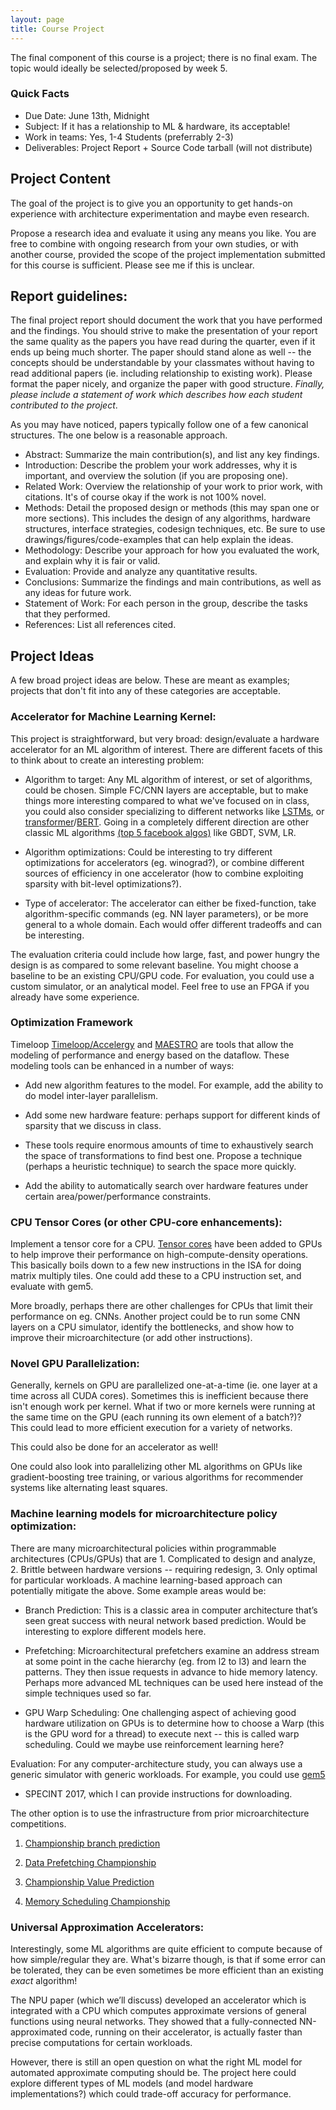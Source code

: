 ```yaml
---
layout: page
title: Course Project
---
```


The final component of this course is a project; there is no final exam.  The
topic would ideally be selected/proposed by week 5.
 
### Quick Facts

* Due Date: June 13th, Midnight
* Subject:  If it has a relationship to ML & hardware, its acceptable!
* Work in teams: Yes, 1-4 Students (preferrably 2-3)
* Deliverables: Project Report + Source Code tarball (will not distribute)

## Project Content

The goal of the project is to give you an opportunity to get hands-on
experience with architecture experimentation and maybe even research. 

 Propose a research idea and evaluate it using any means you
   like.  You are free to combine with ongoing research from your own studies,
or with another course, provided the scope of the project implementation 
submitted for this course is sufficient.  Please see me if this is unclear.

## Report guidelines:

The final project report should document the work that you have performed and
the findings.  You should strive to make the presentation of your report the
same quality as the papers you have read during the quarter, even if it ends up
being much shorter. The paper should stand alone as well -- the concepts should
be understandable by your classmates without having to read additional papers
(ie. including relationship to existing work). Please format the paper nicely,
and organize the paper with good structure.  *Finally, please include a
statement of work which describes how each student contributed to the project*.

As you may have noticed, papers typically follow one of a few canonical
structures. The one below is a reasonable approach.

* Abstract: Summarize the main contribution(s), and list any key findings.
* Introduction: Describe the problem your work addresses, why it is important, and overview the
solution (if you are proposing one).
* Related Work: Overview the relationship of your work to prior work, with citations. It's of course
okay if the work is not 100% novel.
* Methods: Detail the proposed design or methods (this may span one or more sections). This includes
the design of any algorithms, hardware structures, interface strategies, codesign techniques, etc. Be
sure to use drawings/figures/code-examples that can help explain the ideas.
* Methodology: Describe your approach for how you evaluated the work, and explain why it is fair or
valid.
* Evaluation: Provide and analyze any quantitative results.
* Conclusions: Summarize the findings and main contributions, as well as any ideas for future work.
* Statement of Work: For each person in the group, describe the tasks that they performed.
* References: List all references cited.

## Project Ideas

A few broad project ideas are below.  These are meant as examples; projects that
don't fit into any of these categories are acceptable.

### Accelerator for Machine Learning Kernel: 

This project is straightforward, but very broad: design/evaluate a hardware accelerator for an ML
algorithm of interest.  There are different facets of this to think about to
create an interesting problem:

* Algorithm to target:  Any ML algorithm of interest, or set of algorithms,
  could be chosen.  Simple FC/CNN layers are acceptable, but to make things
more interesting compared to what we've focused on in class, you could also
consider specializing to different networks like
[LSTMs](https://colah.github.io/posts/2015-08-Understanding-LSTMs/), or
[transformer](https://ai.googleblog.com/2017/08/transformer-novel-neural-network.html)/[BERT](https://towardsdatascience.com/bert-explained-state-of-the-art-language-model-for-nlp-f8b21a9b6270).
Going in a completely different direction are other classic ML algorithms
[(top 5 facebook algos)](https://ieeexplore.ieee.org/abstract/document/8327042) 
like GBDT, SVM, LR.

* Algorithm optimizations: Could be interesting to try different optimizations
for accelerators (eg. winograd?), or combine different sources of efficiency in
one accelerator (how to combine exploiting sparsity with bit-level optimizations?).

* Type of accelerator: The accelerator can either be fixed-function, take
algorithm-specific commands (eg. NN layer parameters), or be more general
to a whole domain.  Each would offer different tradeoffs and can be interesting.

The evaluation criteria could include how large, fast, and power hungry the design
is as compared to some relevant baseline.  You might choose a baseline to be an
existing CPU/GPU code.
For evaluation, you could use a custom simulator, or an analytical model.  Feel
free to use an FPGA if you already have some experience.

### Optimization Framework ###

Timeloop [Timeloop/Accelergy](http://accelergy.mit.edu/tutorial.html) and
[MAESTRO](http://maestro.ece.gatech.edu/) are tools that allow the modeling of performance
and energy based on the dataflow.  These modeling tools can be enhanced in a number of 
ways:

* Add new algorithm features to the model.  For example, add the ability to
do model inter-layer parallelism. 

* Add some new hardware feature: perhaps support for different kinds of sparsity that
we discuss in class.

* These tools require enormous amounts of time to exhaustively search the space of 
transformations to find best one. Propose a technique (perhaps a heuristic technique) to 
search the space more quickly.

* Add the ability to automatically search over hardware features under certain area/power/performance
 constraints.
 
### CPU Tensor Cores (or other CPU-core enhancements):  

Implement a tensor core
for a CPU.  [Tensor cores](https://www.nvidia.com/en-us/data-center/tensorcore/) have been added to
GPUs to help improve their performance on high-compute-density operations.  This basically boils down
to a few new instructions in the ISA for doing matrix multiply tiles.  One could add these to a CPU
instruction set, and evaluate with gem5.

More broadly, perhaps there are other challenges for CPUs that limit their performance on eg. CNNs.  Another
project could be to run some CNN layers on a CPU simulator, identify the bottlenecks, and show how to 
improve their microarchitecture (or add other instructions).

<!--
Similar to the projects above, except that the focus here would be for improving a general purpose core.  The idea would be to select a workload or workload set, then analyze it to figure out what types of specialized instructions would be beneficial for that set of ML kernels.  This could be evaluated either by modifying a simulator, or by modifying an open-source RTL implementation like the RISCV Rocket core.  An RTL-based project would have a lower bar for complexity of modification.
-->

<!--
 Studying Reduced Precision:  

An open question is what should future datatypes look like for training deep
neural networks: how many bits of information (16, 32, something in-between?),
what type of encoding (floating vs fixed point), how many bits for exponent vs
mantissa, etc.  This could be studied rigorously by modifying some kernels in
Tensorflow which are used during training (like conv2d or matmul), and emulate
the results with different data types. Ie. instead of calling into MKL or
CUDNN libraries, the kernels would call your custom version which emulates a
different hardware precision.  Evaluation metrics would include the
data-bandwidth saved, loss in inference accuracy, and reduction in training
time.
-->

### Novel GPU Parallelization:  

Generally, kernels on GPU are parallelized one-at-a-time (ie. one layer
at a time across all CUDA cores).  Sometimes this is inefficient because
there isn't enough work per kernel.  What if two or more kernels were running
at the same time on the GPU (each running its own element of a batch?)?  
This could lead to more efficient execution for a variety of networks.

This could also be done for an accelerator as well!

One could also look into parallelizing other ML algorithms on GPUs like
gradient-boosting tree training, or various algorithms for recommender systems
like alternating least squares.


### Machine learning models for microarchitecture policy optimization:  

There are many microarchitectural policies within programmable architectures (CPUs/GPUs) that are 1. Complicated to design and analyze, 2. Brittle between hardware versions -- requiring redesign, 3. Only optimal for particular workloads.  A machine learning-based approach can potentially mitigate the above.  Some example areas would be:

* Branch Prediction:  This is a classic area in computer architecture that’s
  seen great success with neural network based prediction.  Would be
interesting to explore different models here.

* Prefetching:  Microarchitectural prefetchers examine an address stream at
  some point in the cache hierarchy (eg. from l2 to l3) and learn the patterns.
They then issue requests in advance to hide memory latency.  Perhaps more
advanced ML techniques can be used here instead of the simple techniques used
so far.

* GPU Warp Scheduling: One challenging aspect of achieving good hardware
  utilization on GPUs is to determine how to choose a Warp (this is the GPU
word for a thread) to execute next -- this is called warp scheduling.  Could we
maybe use reinforcement learning here?

Evaluation: For any computer-architecture study, you can always use a generic
simulator with generic workloads.  For example, you could use [gem5](http://learning.gem5.org/) 
+ SPECINT 2017, which I can provide instructions for downloading. 

The other option is to use the infrastructure from prior microarchitecture
competitions.  

1. [Championship branch prediction](https://www.jilp.org/cbp2016/framework.html)

2. [Data Prefetching Championship](https://dpc3.compas.cs.stonybrook.edu/)

3. [Championship Value Prediction](https://www.microarch.org/cvp1/rules.html)

4. [Memory Scheduling Championship](http://www.cs.utah.edu/~rajeev/jwac12/)

### Universal Approximation Accelerators:  

Interestingly, some ML algorithms are quite efficient to compute because of
how simple/regular they are.  What's bizarre though, is that if some
error can be tolerated, they can be even sometimes be
more efficient than an existing *exact* algorithm!

The NPU paper (which we’ll discuss) developed an accelerator which is
integrated with a CPU which computes approximate versions of general functions
using neural networks.  They showed that a fully-connected NN-approximated
code, running on their accelerator, is actually faster than precise
computations for certain workloads.  

However, there is still an open question on what the right ML model for automated
approximate computing should be.  The project here could explore different
types of ML models (and model hardware implementations?) which could trade-off
accuracy for performance.

